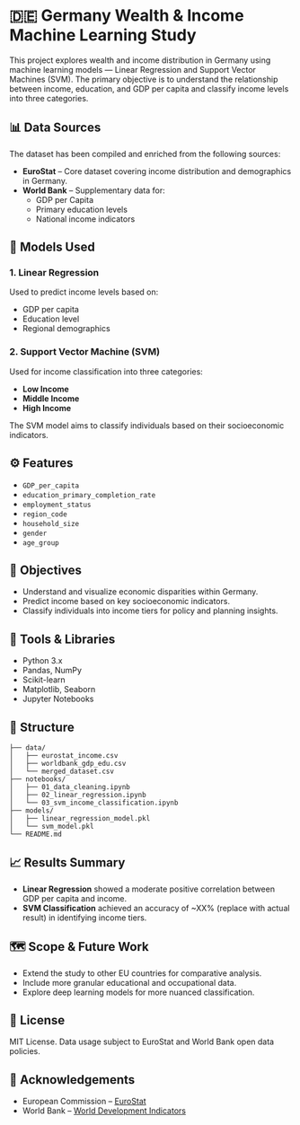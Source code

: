 # 🇩🇪 Germany Wealth & Income Machine Learning Study

This project explores wealth and income distribution in Germany using machine learning models — Linear Regression and Support Vector Machines (SVM). The primary objective is to understand the relationship between income, education, and GDP per capita and classify income levels into three categories.

## 📊 Data Sources

The dataset has been compiled and enriched from the following sources:

- **EuroStat** – Core dataset covering income distribution and demographics in Germany.
- **World Bank** – Supplementary data for:
  - GDP per Capita
  - Primary education levels
  - National income indicators

## 🧠 Models Used

### 1. Linear Regression
Used to predict income levels based on:
- GDP per capita
- Education level
- Regional demographics

### 2. Support Vector Machine (SVM)
Used for income classification into three categories:
- **Low Income**
- **Middle Income**
- **High Income**

The SVM model aims to classify individuals based on their socioeconomic indicators.

## ⚙️ Features

- `GDP_per_capita`
- `education_primary_completion_rate`
- `employment_status`
- `region_code`
- `household_size`
- `gender`
- `age_group`

## 🧪 Objectives

- Understand and visualize economic disparities within Germany.
- Predict income based on key socioeconomic indicators.
- Classify individuals into income tiers for policy and planning insights.

## 🧰 Tools & Libraries

- Python 3.x
- Pandas, NumPy
- Scikit-learn
- Matplotlib, Seaborn
- Jupyter Notebooks

## 📁 Structure

```
├── data/
│   ├── eurostat_income.csv
│   ├── worldbank_gdp_edu.csv
│   └── merged_dataset.csv
├── notebooks/
│   ├── 01_data_cleaning.ipynb
│   ├── 02_linear_regression.ipynb
│   └── 03_svm_income_classification.ipynb
├── models/
│   ├── linear_regression_model.pkl
│   └── svm_model.pkl
└── README.md
```

## 📈 Results Summary

- **Linear Regression** showed a moderate positive correlation between GDP per capita and income.
- **SVM Classification** achieved an accuracy of ~XX% (replace with actual result) in identifying income tiers.

## 🗺️ Scope & Future Work

- Extend the study to other EU countries for comparative analysis.
- Include more granular educational and occupational data.
- Explore deep learning models for more nuanced classification.

## 📝 License

MIT License. Data usage subject to EuroStat and World Bank open data policies.

## 🙌 Acknowledgements

- European Commission – [EuroStat](https://ec.europa.eu/eurostat)
- World Bank – [World Development Indicators](https://data.worldbank.org/)
